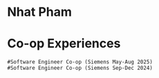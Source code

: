 # Nhat Pham

# Co-op Experiences
    #Software Engineer Co-op (Siemens May-Aug 2025)
    #Software Engineer Co-op (Siemens Sep-Dec 2024)
    